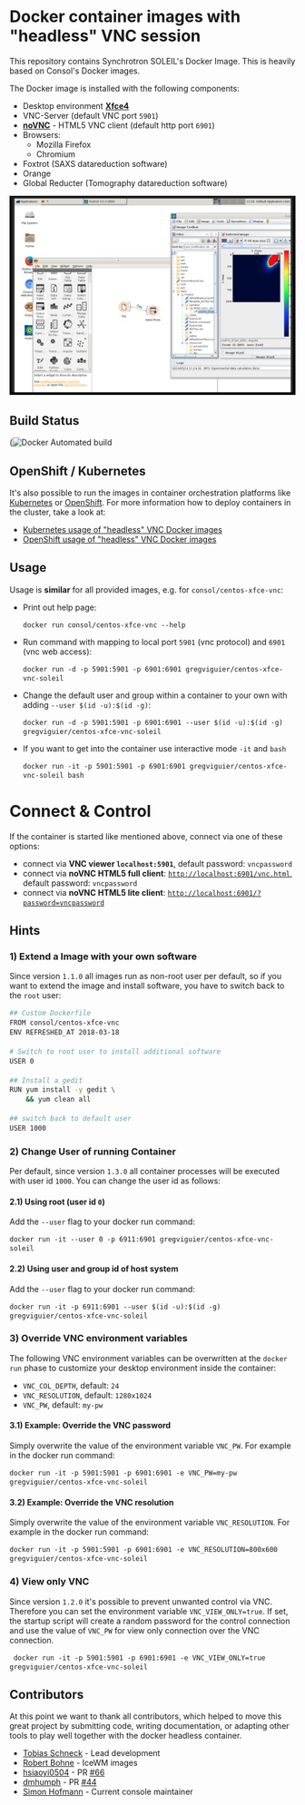# Docker container images with "headless" VNC session

This repository contains Synchrotron SOLEIL's Docker Image. This is heavily based on Consol's Docker images.

The Docker image is installed with the following components:

* Desktop environment [**Xfce4**](http://www.xfce.org)
* VNC-Server (default VNC port `5901`)
* [**noVNC**](https://github.com/novnc/noVNC) - HTML5 VNC client (default http port `6901`)
* Browsers:
  * Mozilla Firefox
  * Chromium
* Foxtrot (SAXS datareduction software)
* Orange
* Global Reducter (Tomography datareduction software)

![Docker VNC Desktop access via HTML page](.pics/vnc_container_view.png)

## Build Status
(![Docker Automated build](https://img.shields.io/docker/automated/gregviguier/centos-xfce-vnc-soleil.svg)



## OpenShift / Kubernetes

It's also possible to run the images in container orchestration platforms like [Kubernetes](https://kubernetes.io) or [OpenShift](https://openshift.io/). For more information how to deploy containers in the cluster, take a look at:

* [Kubernetes usage of "headless" VNC Docker images](./kubernetes/README.md)
* [OpenShift usage of "headless" VNC Docker images](./openshift/README.md) 

## Usage
Usage is **similar** for all provided images, e.g. for `consol/centos-xfce-vnc`:

- Print out help page:

      docker run consol/centos-xfce-vnc --help

- Run command with mapping to local port `5901` (vnc protocol) and `6901` (vnc web access):

      docker run -d -p 5901:5901 -p 6901:6901 gregviguier/centos-xfce-vnc-soleil
  
- Change the default user and group within a container to your own with adding `--user $(id -u):$(id -g)`:

      docker run -d -p 5901:5901 -p 6901:6901 --user $(id -u):$(id -g) gregviguier/centos-xfce-vnc-soleil

- If you want to get into the container use interactive mode `-it` and `bash`
      
      docker run -it -p 5901:5901 -p 6901:6901 gregviguier/centos-xfce-vnc-soleil bash


# Connect & Control
If the container is started like mentioned above, connect via one of these options:

* connect via __VNC viewer `localhost:5901`__, default password: `vncpassword`
* connect via __noVNC HTML5 full client__: [`http://localhost:6901/vnc.html`](http://localhost:6901/vnc.html), default password: `vncpassword` 
* connect via __noVNC HTML5 lite client__: [`http://localhost:6901/?password=vncpassword`](http://localhost:6901/?password=vncpassword) 


## Hints

### 1) Extend a Image with your own software
Since version `1.1.0` all images run as non-root user per default, so if you want to extend the image and install software, you have to switch back to the `root` user:

```bash
## Custom Dockerfile
FROM consol/centos-xfce-vnc
ENV REFRESHED_AT 2018-03-18

# Switch to root user to install additional software
USER 0

## Install a gedit
RUN yum install -y gedit \
    && yum clean all

## switch back to default user
USER 1000
```

### 2) Change User of running Container

Per default, since version `1.3.0` all container processes will be executed with user id `1000`. You can change the user id as follows: 

#### 2.1) Using root (user id `0`)
Add the `--user` flag to your docker run command:

    docker run -it --user 0 -p 6911:6901 gregviguier/centos-xfce-vnc-soleil

#### 2.2) Using user and group id of host system
Add the `--user` flag to your docker run command:

    docker run -it -p 6911:6901 --user $(id -u):$(id -g) gregviguier/centos-xfce-vnc-soleil

### 3) Override VNC environment variables
The following VNC environment variables can be overwritten at the `docker run` phase to customize your desktop environment inside the container:
* `VNC_COL_DEPTH`, default: `24`
* `VNC_RESOLUTION`, default: `1280x1024`
* `VNC_PW`, default: `my-pw`

#### 3.1) Example: Override the VNC password
Simply overwrite the value of the environment variable `VNC_PW`. For example in
the docker run command:

    docker run -it -p 5901:5901 -p 6901:6901 -e VNC_PW=my-pw gregviguier/centos-xfce-vnc-soleil

#### 3.2) Example: Override the VNC resolution
Simply overwrite the value of the environment variable `VNC_RESOLUTION`. For example in
the docker run command:

    docker run -it -p 5901:5901 -p 6901:6901 -e VNC_RESOLUTION=800x600 gregviguier/centos-xfce-vnc-soleil
    
### 4) View only VNC
Since version `1.2.0` it's possible to prevent unwanted control via VNC. Therefore you can set the environment variable `VNC_VIEW_ONLY=true`. If set, the startup script will create a random password for the control connection and use the value of `VNC_PW` for view only connection over the VNC connection.

     docker run -it -p 5901:5901 -p 6901:6901 -e VNC_VIEW_ONLY=true gregviguier/centos-xfce-vnc-soleil


## Contributors

At this point we want to thank all contributors, which helped to move this great project by submitting code, writing documentation, or adapting other tools to play well together with the docker headless container.

* [Tobias Schneck](https://github.com/toschneck) - Lead development
* [Robert Bohne](https://github.com/rbo) - IceWM images
* [hsiaoyi0504](https://github.com/hsiaoyi0504) - PR [#66](https://github.com/ConSol/docker-headless-vnc-container/pull/66)
* [dmhumph](https://github.com/dmhumph) - PR [#44](https://github.com/ConSol/docker-headless-vnc-container/issue/44) 
* [Simon Hofmann](https://github.com/s1hofmann) - Current console maintainer
